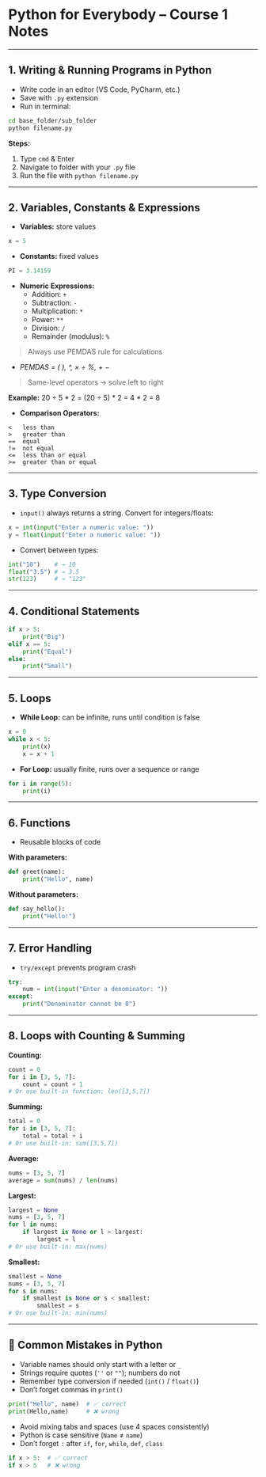 # Python for Everybody – Course 1 Notes

---

## 1. Writing & Running Programs in Python

- Write code in an editor (VS Code, PyCharm, etc.)
- Save with `.py` extension
- Run in terminal:
```bash
cd base_folder/sub_folder
python filename.py
```

**Steps:**

1. Type `cmd` & Enter
2. Navigate to folder with your `.py` file
3. Run the file with `python filename.py`

---

## 2. Variables, Constants & Expressions

- **Variables:** store values
```python
x = 5
```
- **Constants:** fixed values
```python
PI = 3.14159
```
- **Numeric Expressions:**
  - Addition: `+`
  - Subtraction: `-`
  - Multiplication: `*`
  - Power: `**`
  - Division: `/`
  - Remainder (modulus): `%`

> Always use PEMDAS rule for calculations

- *PEMDAS = ( ), ^, × ÷ %, + −*

> Same-level operators → solve left to right  

**Example:** 20 ÷ 5 * 2 = (20 ÷ 5) * 2 = 4 * 2 = 8

- **Comparison Operators:**
```
<   less than
>   greater than
==  equal
!=  not equal
<=  less than or equal
>=  greater than or equal
```

---

## 3. Type Conversion

- `input()` always returns a string. Convert for integers/floats:
```python
x = int(input("Enter a numeric value: "))
y = float(input("Enter a numeric value: "))
```
- Convert between types:
```python
int("10")    # → 10
float("3.5") # → 3.5
str(123)     # → "123"
```

---

## 4. Conditional Statements

```python
if x > 5:
    print("Big")
elif x == 5:
    print("Equal")
else:
    print("Small")
```

---

## 5. Loops

- **While Loop:** can be infinite, runs until condition is false
```python
x = 0
while x < 5:
    print(x)
    x = x + 1
```

- **For Loop:** usually finite, runs over a sequence or range
```python
for i in range(5):
    print(i)
```

---

## 6. Functions

- Reusable blocks of code

**With parameters:**
```python
def greet(name):
    print("Hello", name)
```

**Without parameters:**
```python
def say_hello():
    print("Hello!")
```

---

## 7. Error Handling

- `try/except` prevents program crash
```python
try:
    num = int(input("Enter a denominator: "))
except:
    print("Denominator cannot be 0")
```

---

## 8. Loops with Counting & Summing

**Counting:**
```python
count = 0
for i in [3, 5, 7]:
    count = count + 1
# Or use built-in function: len([3,5,7])
```

**Summing:**
```python
total = 0
for i in [3, 5, 7]:
    total = total + i
# Or use built-in: sum([3,5,7])
```

**Average:**
```python
nums = [3, 5, 7]
average = sum(nums) / len(nums)
```

**Largest:**
```python
largest = None
nums = [3, 5, 7]
for l in nums:
    if largest is None or l > largest:
        largest = l
# Or use built-in: max(nums)
```

**Smallest:**
```python
smallest = None
nums = [3, 5, 7]
for s in nums:
    if smallest is None or s < smallest:
        smallest = s
# Or use built-in: min(nums)
```

---

## 🛑 Common Mistakes in Python

- Variable names should only start with a letter or `_`
- Strings require quotes (`''` or `""`); numbers do not
- Remember type conversion if needed (`int()` / `float()`)
- Don’t forget commas in `print()`
```python
print("Hello", name)  # ✅ correct
print(Hello,name)     # ❌ wrong
```
- Avoid mixing tabs and spaces (use 4 spaces consistently)
- Python is case sensitive (`Name` ≠ `name`)
- Don’t forget `:` after `if`, `for`, `while`, `def`, `class`
```python
if x > 5:  # ✅ correct
if x > 5   # ❌ wrong
```
